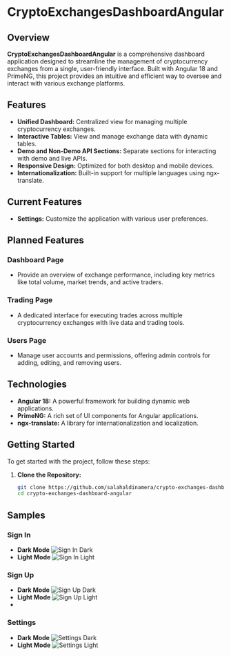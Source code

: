 # CryptoExchangesDashboardAngular

## Overview

**CryptoExchangesDashboardAngular** is a comprehensive dashboard application designed to streamline the management of cryptocurrency exchanges from a single, user-friendly interface. Built with Angular 18 and PrimeNG, this project provides an intuitive and efficient way to oversee and interact with various exchange platforms.

## Features

- **Unified Dashboard:** Centralized view for managing multiple cryptocurrency exchanges.
- **Interactive Tables:** View and manage exchange data with dynamic tables.
- **Demo and Non-Demo API Sections:** Separate sections for interacting with demo and live APIs.
- **Responsive Design:** Optimized for both desktop and mobile devices.
- **Internationalization:** Built-in support for multiple languages using ngx-translate.

## Current Features

- **Settings:** Customize the application with various user preferences.

## Planned Features

### Dashboard Page
- Provide an overview of exchange performance, including key metrics like total volume, market trends, and active traders.

### Trading Page
- A dedicated interface for executing trades across multiple cryptocurrency exchanges with live data and trading tools.

### Users Page
- Manage user accounts and permissions, offering admin controls for adding, editing, and removing users.

## Technologies

- **Angular 18:** A powerful framework for building dynamic web applications.
- **PrimeNG:** A rich set of UI components for Angular applications.
- **ngx-translate:** A library for internationalization and localization.

## Getting Started

To get started with the project, follow these steps:

1. **Clone the Repository:**

   ```bash
   git clone https://github.com/salahaldinamera/crypto-exchanges-dashboard-angular.git
   cd crypto-exchanges-dashboard-angular


## Samples

### Sign In
- **Dark Mode**
  ![Sign In Dark](docs/samples/sign-in/sign-in-dark.png)
- **Light Mode**
  ![Sign In Light](docs/samples/sign-in/sign-in-light.png)

### Sign Up
- **Dark Mode**
  ![Sign Up Dark](docs/samples/sign-up/sign-up-dark.png)
- **Light Mode**
  ![Sign Up Light](docs/samples/sign-up/sign-up-light.png)
- 
### Settings
- **Dark Mode**
  ![Settings Dark](docs/samples/settings/settings-dark.png)
- **Light Mode**
  ![Settings Light](docs/samples/settings/settings-light.png)
